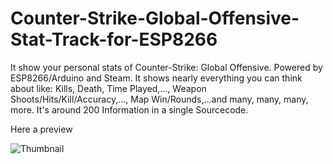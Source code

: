 # Counter-Strike-Global-Offensive-Stat-Track-for-ESP8266
It show your personal stats of Counter-Strike: Global Offensive. Powered by ESP8266/Arduino and Steam. It shows nearly everything you can think about like: Kills, Death, Time Played,..., Weapon Shoots/Hits/Kill/Accuracy,..., Map Win/Rounds,...and many, many, many, more. It's around 200 Information in a single Sourcecode.

Here a preview

![Thumbnail](https://github.com/TheAmadeus25/CounterStrike-GlobalOffensive-StatTrack-for-ESP8266/blob/master/Photos/CSGO-Tracker.PNG?raw=true)
